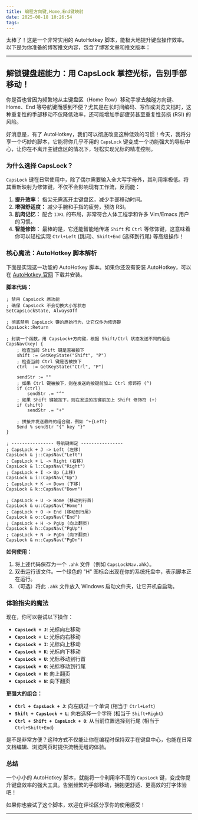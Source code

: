 ```yaml
---
title: 编程方向键,Home,End键映射
date: 2025-08-18 10:26:54
tags:
---
```


太棒了！这是一个非常实用的 AutoHotkey 脚本，能极大地提升键盘操作效率。以下是为你准备的博客推文内容，包含了博客文章和推文版本：

---

## 解锁键盘超能力：用 CapsLock 掌控光标，告别手部移动！

你是否也曾因为频繁地从主键盘区（Home Row）移动手掌去触碰方向键、Home、End 等导航键而感到不便？尤其是在长时间编码、写作或浏览文档时，这种重复性的手部移动不仅降低效率，还可能增加手部疲劳甚至重复性劳损 (RSI) 的风险。

好消息是，有了 AutoHotkey，我们可以彻底改变这种低效的习惯！今天，我将分享一个巧妙的脚本，它能将你几乎不用的 `CapsLock` 键变成一个功能强大的导航中心，让你在不离开主键盘区的情况下，轻松实现光标的精准控制。

### 为什么选择 CapsLock？

`CapsLock` 键在日常使用中，除了偶尔需要输入全大写字母外，其利用率极低。将其重新映射为修饰键，不仅不会影响现有工作流，反而能：

1.  **提升效率：** 指尖无需离开主键盘区，减少手部移动时间。
2.  **增强舒适度：** 减少手腕和手指的疲劳，预防 RSI。
3.  **肌肉记忆：** 配合 `IJKL` 的布局，非常符合人体工程学和许多 Vim/Emacs 用户的习惯。
4.  **智能修饰：** 最棒的是，它还能智能地传递 `Shift` 和 `Ctrl` 等修饰键，这意味着你可以轻松实现 `Ctrl+Left` (跳词)、`Shift+End` (选择到行尾) 等高级操作！

### 核心魔法：AutoHotkey 脚本解析

下面是实现这一功能的 AutoHotkey 脚本。如果你还没有安装 AutoHotkey，可以在 [AutoHotkey 官网](https://www.autohotkey.com/) 下载并安装。

**脚本代码：**

```autohotkey
; 禁用 CapsLock 原功能
; 确保 CapsLock 不会切换大小写状态
SetCapsLockState, AlwaysOff 

; 彻底禁用 CapsLock 键的原始行为，让它仅作为修饰键
CapsLock::Return 

; 封装一个函数，用 CapsLock+方向键，根据 Shift/Ctrl 状态发送不同的组合
CapsNav(key) {
    ; 检查当前 Shift 键是否被按下
    shift := GetKeyState("Shift", "P") 
    ; 检查当前 Ctrl 键是否被按下
    ctrl  := GetKeyState("Ctrl", "P") 

    sendStr := ""
    ; 如果 Ctrl 键被按下，则在发送的按键前加上 Ctrl 修饰符 (^)
    if (ctrl)
        sendStr .= "^"
    ; 如果 Shift 键被按下，则在发送的按键前加上 Shift 修饰符 (+)
    if (shift)
        sendStr .= "+"

    ; 拼接并发送最终的组合键，例如 ^+{Left}
    Send % sendStr "{" key "}"
}

; ---------------- 导航键绑定 ----------------
; CapsLock + J -> Left (左移)
CapsLock & j::CapsNav("Left")
; CapsLock + L -> Right (右移)
CapsLock & l::CapsNav("Right")
; CapsLock + I -> Up (上移)
CapsLock & i::CapsNav("Up")
; CapsLock + K -> Down (下移)
CapsLock & k::CapsNav("Down")

; CapsLock + U -> Home (移动到行首)
CapsLock & u::CapsNav("Home")
; CapsLock + O -> End (移动到行尾)
CapsLock & o::CapsNav("End")
; CapsLock + H -> PgUp (向上翻页)
CapsLock & h::CapsNav("PgUp")
; CapsLock + N -> PgDn (向下翻页)
CapsLock & n::CapsNav("PgDn")
```

**如何使用：**

1.  将上述代码保存为一个 `.ahk` 文件（例如 `CapsLockNav.ahk`）。
2.  双击运行该文件。一个绿色的 "H" 图标会出现在你的系统托盘中，表示脚本正在运行。
3.  （可选）将此 `.ahk` 文件放入 Windows 启动文件夹，让它开机自启动。

### 体验指尖的魔法

现在，你可以尝试以下操作：

*   **`CapsLock + J`**: 光标向左移动
*   **`CapsLock + L`**: 光标向右移动
*   **`CapsLock + I`**: 光标向上移动
*   **`CapsLock + K`**: 光标向下移动
*   **`CapsLock + U`**: 光标移动到行首
*   **`CapsLock + O`**: 光标移动到行尾
*   **`CapsLock + H`**: 向上翻页
*   **`CapsLock + N`**: 向下翻页

**更强大的组合：**

*   **`Ctrl + CapsLock + J`**: 向左跳过一个单词 (相当于 `Ctrl+Left`)
*   **`Shift + CapsLock + L`**: 向右选择一个字符 (相当于 `Shift+Right`)
*   **`Ctrl + Shift + CapsLock + O`**: 从当前位置选择到行尾 (相当于 `Ctrl+Shift+End`)

是不是非常方便？这种方式不仅能让你在编程时保持双手在键盘中心，也能在日常文档编辑、浏览网页时提供流畅无缝的体验。

### 总结

一个小小的 AutoHotkey 脚本，就能将一个利用率不高的 `CapsLock` 键，变成你提升键盘效率的强大工具。告别频繁的手部移动，拥抱更舒适、更高效的打字体验吧！

如果你也尝试了这个脚本，欢迎在评论区分享你的使用感受！

---

